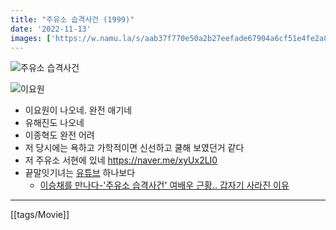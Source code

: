 ```yaml
---
title: "주유소 습격사건 (1999)"
date: '2022-11-13'
images: ['https://w.namu.la/s/aab37f770e50a2b27eefade67904a6cf51e4fe2a87f83b82590a4cac7f3eda4cc6cd095112891e853753629afcf271a01bbdb8d722465be19241ed92a2f57b6e83cf1f3d19abf0bf47d7fa45fef5017dc50051298f0919c24684012b9dcf6814b48e2ee2bf0c7f03cfd94cc6bc82c1f1', 'https://t1.daumcdn.net/cfile/tistory/17171C144C22E9BC01']
---
```


![주유소 습격사건](https://w.namu.la/s/aab37f770e50a2b27eefade67904a6cf51e4fe2a87f83b82590a4cac7f3eda4cc6cd095112891e853753629afcf271a01bbdb8d722465be19241ed92a2f57b6e83cf1f3d19abf0bf47d7fa45fef5017dc50051298f0919c24684012b9dcf6814b48e2ee2bf0c7f03cfd94cc6bc82c1f1)

![이요원](https://t1.daumcdn.net/cfile/tistory/17171C144C22E9BC01)

- 이요원이 나오네. 완전 애기네
- 유해진도 나오네
- 이종혁도 완전 어려
- 저 당시에는 욕하고 가학적이면 신선하고 쿨해 보였던거 같다
- 저 주유소 서현에 있네 <https://naver.me/xyUx2LI0>
- 끝말잇기녀는 [유튜브](https://www.youtube.com/channel/UCOJBge16Utgx33eV_ZR0P9A) 하나보다
  - [이승채를 만나다-'주유소 습격사건' 여배우 근황.. 갑자기 사라진 이유](https://www.youtube.com/watch?v=gebVN8cFPOY)
---
[[tags/Movie]]